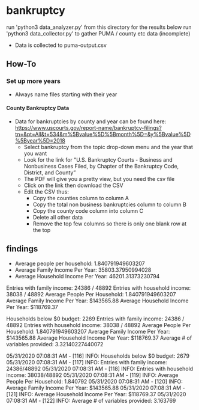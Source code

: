 # bankruptcy

run 'python3 data_analyzer.py' from this directory for the results below
run 'python3 data_collector.py' to gather PUMA / county etc data (incomplete)
- Data is collected to puma-output.csv

## How-To

### Set up more years

* Always name files starting with their year

#### County Bankruptcy Data

- Data for bankruptcies by county and year can be found here: https://www.uscourts.gov/report-name/bankruptcy-filings?tn=&pt=All&t=534&m%5Bvalue%5D%5Bmonth%5D=&y%5Bvalue%5D%5Byear%5D=2018
    - Select bankruptcy from the topic drop-down menu and the year that you want
    - Look for the link for "U.S. Bankruptcy Courts - Business and Nonbusiness Cases Filed, by Chapter of the Bankruptcy Code, District, and County”
    - The PDF will give you a pretty view, but you need the csv file
    - Click on the link then download the CSV
    - Edit the CSV thus:
        - Copy the counties column to column A
        - Copy the total non business bankruptcies column to column B
        - Copy the county code column into column C
        - Delete all other data
        - Remove the top few columns so there is only one blank row at the top

## findings

* Average people per household: 1.840791949603207
* Average Family Income Per Year: 35803.37950994028
* Average Household Income Per Year: 46201.31373230794

Entries with family income:  24386 / 48892
Entries with household income:  38038 / 48892
Average People Per Household:  1.840791949603207
Average Family Income Per Year:  $143565.88
Average Household Income Per Year:  $118769.37


Households below $0 budget:  2269
Entries with family income:  24386 / 48892
Entries with household income:  38038 / 48892
Average People Per Household:  1.840791949603207
Average Family Income Per Year:  $143565.88
Average Household Income Per Year:  $118769.37
Average # of variables provided:  3.32140227440072

05/31/2020 07:08:31 AM - [116] INFO: Households below $0 budget: 2679
05/31/2020 07:08:31 AM - [117] INFO: Entries with family income: 24386/48892
05/31/2020 07:08:31 AM - [118] INFO: Entries with household income: 38038/48892
05/31/2020 07:08:31 AM - [119] INFO: Average People Per Household: 1.840792
05/31/2020 07:08:31 AM - [120] INFO: Average Family Income Per Year: $143565.88
05/31/2020 07:08:31 AM - [121] INFO: Average Household Income Per Year: $118769.37
05/31/2020 07:08:31 AM - [122] INFO: Average # of variables provided: 3.163769